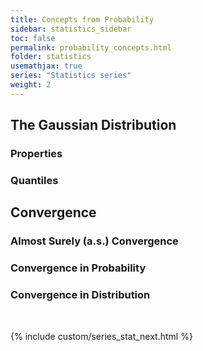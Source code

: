 ```yaml
---
title: Concepts from Probability
sidebar: statistics_sidebar
toc: false
permalink: probability_concepts.html
folder: statistics
usemathjax: true
series: "Statistics series"
weight: 2
---
```


## The Gaussian Distribution

### Properties

### Quantiles

## Convergence

### Almost Surely (a.s.) Convergence

### Convergence in Probability

### Convergence in Distribution



<br>

{% include custom/series_stat_next.html %}
